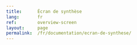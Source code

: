 ```yaml
---
title:      Écran de synthèse
lang:       fr
ref:        overview-screen
layout:     page
permalink:  /fr/documentation/ecran-de-synthese/
---
```


